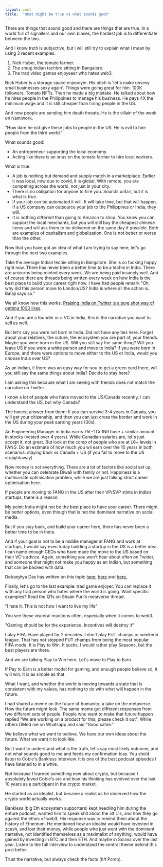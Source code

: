 ```yaml
---
layout: post
title:  "What might be true vs what sounds good"
---
```


There are things that sound good and there are things that are true. In a world full of signallers and our own biases, the hardest job is to differentiate between the two.

And I know truth is subjective, but I will still try to explain what I mean by using 3 recent examples.
1. Nick Huber, the tomato farmer.
2. The smug Indian techbro sitting in Bangalore.
3. The trad video games enjoyeeer who hates web3.

Nick Huber is a storage space enjoooyer. His pitch is 'let's make unsexy small businesses sexy again'. Things were going great for him. 100K followers. Tomato NFTs. Then he made a big mistake. He talked about how he hires people in the Philippines to manage his business. He pays 4X the minimum wage and it is still cheaper than hiring people in the US.

And now people are sending him death threats. He is the villain of the week on r/antiwork.

"How dare he not give these jobs to people in the US. He is evil to hire people from the third world."

What sounds good:
- An entrepreneur supporting the local economy.
- Acting like there is an onus on the tomato farmer to hire local workers.

What is true:
- A job is nothing but demand and supply match in a marketplace. Earlier it was local, now due to covid, it is global. With remote, you are competing across the world, not just in your city.
- There is no obligation for anyone to hire you. Sounds unfair, but it is what is true.
- If your job can be automated it will. It will take time, but that will happen. If a US company can outsource your job to the Philippines or India, they will.
- It is nothing different than going to Amazon to shop. You know you can support the local merchants, but you will still buy the cheapest chinese items and will ask them to be delivered on the same day if possible. Both are examples of capitalism and globalization. One is not better or worse than the other.

Now that you have got an idea of what I am trying to say here, let's go through the next two examples.

Take the average Indian techie sitting in Bangalore. She is so fucking happy right now. There has never been a better time to be a techie in India. There are unicorns being minted every week. We are being paid insanely well. And of course there are threads being written every week on how India is the best place to build your career right now. I have had people remark "Oh, why did this person move to London/US? India is where all the action is. Balaji says so."

We all know how this works. [Praising India on Twitter is a sure shot way of getting 1000 likes](https://manassaloi.com/2021/03/17/social-media-playbook.html).

And if you are a founder or a VC in India, this is the narrative you want to sell as well.

But let's say you were not born in India. Did not have any ties here. Forget about your relatives, the cuture, the ecosystem you are part of, your friends. Maybe you were born in the US. Will you still say the same thing? Will you leave US if you were a white person and move to India? If you were born in Europe, and there were options to move either to the US or India, would you choose India over US?

As an Indian, if there was an easy way for you to get a green card there, will you still say the same things about India? Decide to stay here?

I am asking this because what I am seeing with friends does not match the narrative on Twitter.

I know a lot of people who have moved to the US/Canada recently. I can understand the US, but why Canada?

The honest answer from them: If you can survive 3-4 years in Canada, you will get your citizenship, and then you can just cross the border and work in the US during your peak earning years (30s).  

An Engineering Manager in India earns 75L-1 Cr INR base + similar amount in stocks (vested over 4 years). While Canadian salaries are, let's just accept it, not great. But look at the comp of people who are at L6+ levels in FANG. Do an estimate of how much you wil earn over the 10 years in both scenarios: staying back vs Canada + US (if you fail to move to the US straightaway).

Now money is not everything. There are a lot of factors like social set up, whether you can celebrate Diwali with family or not. Happiness is a multivariate optimisation problem, while we are just talking strict career optimisation here.

If people are moving to FANG in the US after their VP/SVP stints in Indian startups, there is a reason.

My point: India might not be the best place to have your career. There might be better options, even though that is not the dominant narrative on social media.

But if you stay back, and build your career here, there has never been a better time to be in India.

And if your goal is not to be a middle manager at FANG and work at startups, I would say even today building a startup in the US is a better idea. I can name enough CEOs who have made the move to the US based on their VC's advice. Again, something you won't hear about often on Twitter, and someone that might not make you happy as an Indian, but something that can be backed with data.

Debarghya Das has written on this topic [here](https://twitter.com/debarghya_das/status/1479339305415839748), [here](https://twitter.com/debarghya_das/status/1476713563221729282) and [here.](https://twitter.com/debarghya_das/status/1466346043180601351)

Finally, let's go to the last example: trad game enjoyer. You can replace it with any trad person who hates where the world is going. Want specific examples? Read the QTs on Shaan Puri's metaverse thread.

"I hate it. This is not how I want to live my life"

You see these visceral reactions often, especially when it comes to web3.

"Gaming should be for the experience. Incentives will destroy it"

I play FIFA. Have played for 2 decades. I don't play FUT champs or weekend league. That has not stopped FUT champs from being the most popular FIFA mode. It is Play to Win. It sucks. I would rather play Seasons, but the best players are there.

And we are talking Play to Win here. Let's move to Play to Earn.

If Pay to Earn is a better model for gaming, and enough people believe so, it will win. It is as simple as that.

What I want, and whether the world is moving towards a state that is consistent with my values, has nothing to do with what will happen in the future.

I had shared a meme on the future of humanity; a take on the metaverse. How the future might look. The same meme got different responses from two different sets of people. People who want to make that future happen replied "We are working on a product for this, please check it out". While others DMed me on Whatsapp and said "Good satire."

We believe what we want to believe. We have our own ideas about the future. What we want it to look like.

But I want to understand what is the truth, let's say most likely outcome, and not what sounds good to me and feeds my confirmation bias. You shold listen to Cobie's Bankless interview. It is one of the best podcast episodes I have listened to in a while.

Not because I learned something new about crypto, but because I absolutely loved Cobie's arc and how his thinking has evolved over the last 10 years as a participant in the crypto market.

He started as an idealist, but became a realist as he observed how the crypto world actually works.

Bankless (big Eth ecosystem supporters) kept needling him during the enture podcast, wanted him to speak shit about the alt L1s, and how they go against the ethos of web3. His response was to remind them about the history of Ethereum. He mentioned how an  idealist would have invested in zcash, and lost their money, while people who just went with the dominant narrative, not identified themselves as a maximalist of anything, would have gained by investing in BTC and then ETH. And maybe in Solana over the last year. Listen to the full interview to understand the central theme behind this post better.

Trust the narrative, but always check the facts (h/t Pomp).
